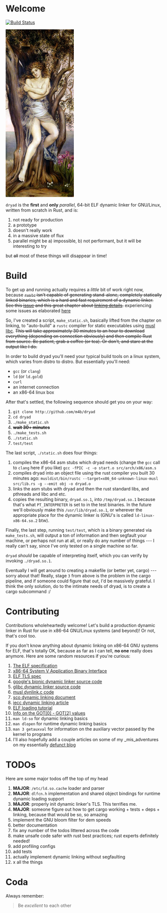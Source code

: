 # Welcome

[![Build Status](https://travis-ci.org/m4b/dryad.svg?branch=master)](https://travis-ci.org/m4b/dryad)

![dryad](doc/dryad.jpg)

`dryad` is the **first** and **only** _parallel_, 64-bit ELF dynamic linker for GNU/Linux, written from scratch in Rust, and is:

1. not ready for production
2. a prototype
3. doesn't really work
4. in a massive state of flux
5. parallel might be a) impossible, b) not performant, but it will be interesting to try

but ~~all~~ most of these things will disappear in time!

# Build

To get up and running actually requires a _little_ bit of work right now, because ~~`rustc` isn't capable of generating stand-alone, completely statically linked binaries, which is a hard and fast requirement of a dynamic linker.  See this [issue](https://internals.rust-lang.org/t/static-binary-support-in-rust/2011) and this great chapter about [linking details](https://doc.rust-lang.org/book/advanced-linking.html).~~ experiencing some issues as elaborated [here](https://internals.rust-lang.org/t/static-binary-support-in-rust/2011/55)

So, I've created a script, `make_static.sh`, basically lifted from the chapter on linking, to "auto-build" a `rustc` compiler for static executables using [musl libc](http://www.musl-libc.org/).  ~~This will take approximately 30 minutes to an hour to download everything (depending on connection obviously) and then compile Rust from source.  Be patient, grab a coffee (or tea).  Or don't, and stare at the output like I do.~~

In order to build dryad you'll need your typical build tools on a linux system, which varies from distro to distro.  But essentially you'll need:

- `gcc` (or `clang`)
- `ld` (or `ld.gold`)
- `curl`
- an internet connection
- an x86-64 linux box

After that's settled, the following sequence should get you on your way:

1. `git clone http://github.com/m4b/dryad`
2. `cd dryad`
3. `./make_static.sh`
4. ~~**wait 30+ minutes**~~
5. `./make_tests.sh`
5. `./static.sh`
6. `test/test`

The last script, `./static.sh` does four things:

1. compiles the x86-64 asm stubs which dryad needs (change the `gcc` call to `clang` here if you like)
   `gcc -fPIC -c -o start.o src/arch/x86/asm.s`
2. compiles dryad into an object file using the rust compiler you built 30 minutes ago: `musldist/bin/rustc --target=x86_64-unknown-linux-musl src/lib.rs -g --emit obj -o dryad.o`
3. links the asm stubs with dryad and then the rust standard libs, and pthreads and libc and etc.
4. copies the resulting binary, `dryad.so.1`, into `/tmp/dryad.so.1` because that's what `PT_INTERPRETER` is set to in the test binaries. In the future we'll obviously make this `/usr/lib/dryad.so.1`, or wherever the appropriate place for the dynamic linker is (GNU's is called `ld-linux-x86-64.so.2` btw).

Finally, the last step, running `test/test`, which is a binary generated via `make_tests.sh`, will output a ton of information and then segfault your machine, or perhaps not run at all, or really do any number of things --- I really can't say, since I've only tested on a single machine so far.

`dryad` _should_ be capable of interpreting itself, which you can verify by invoking `./dryad.so.1`.

Eventually I will get around to creating a makefile (or better yet, cargo) --- sorry about that!  Really, stage `3` from above is the problem in the cargo pipeline, and if someone could figure that out, I'd be massively grateful.  I think the only solution, do to the intimate needs of dryad, is to create a cargo subcommand :/

# Contributing

Contributions wholeheartedly welcome!  Let's build a production dynamic linker in Rust for use in x86-64 GNU/Linux systems (and beyond)!  Or not, that's cool too.

If you don't know anything about dynamic linking on x86-64 GNU systems for ELF, that's totally OK, because as far as I can tell, **no one** really does anymore. Here are some random resources if you're curious:

1. [The ELF specification](http://flint.cs.yale.edu/cs422/doc/ELF_Format.pdf)
2. [x86-64 System V Application Binary Interface](http://www.x86-64.org/documentation/abi.pdf)
3. [ELF TLS spec](http://people.redhat.com/aoliva/writeups/TLS/RFC-TLSDESC-x86.txt)
3. [google's bionic dynamic linker source code](http://github.com/android/platform_bionic/)
4. [glibc dynamic linker source code](https://fossies.org/dox/glibc-2.22/rtld_8c_source.html)
5. [musl dynlink.c code](http://git.musl-libc.org/cgit/musl/tree/ldso/dynlink.c)
6. [sco dynamic linking document](http://www.sco.com/developers/gabi/latest/ch5.dynamic.html)
7. [iecc dynamic linking article](http://www.iecc.com/linker/linker10.html)
8. [ELF loading tutorial](http://www.gelato.unsw.edu.au/IA64wiki/LoadingELFFiles)
9. [Info on the GOT[0] - GOT[2] values](http://users.eecs.northwestern.edu/~kch479/docs/notes/linking.html)
10. `man ld-so` for dynamic linking basics
11. `man dlopen` for runtime dynamic linking basics
12. `man 3 getauxval` for information on the auxiliary vector passed by the kernel to programs
13. I'll also hopefully add a couple articles on some of my _mis_adventures on my essentially [defunct blog](http://www.m4b.io)

# TODOs

Here are some major todos off the top of my head

1. **MAJOR**: `/etc/ld.so.cache` loader and parser
2. **MAJOR**: `dlfcn.h` implementation and shared object bindings for runtime dynamic loading support
3. **MAJOR**: properly init dynamic linker's TLS.  This terrifies me.
4. **MAJOR**: someone figure out how to get cargo working + tests + deps + linking, because that would be so, so amazing
5. implement the GNU bloom filter for dem speeds
6. better documentation
7. fix any number of the todos littered across the code
8. make unsafe code safer with rust best practices; rust experts definitely needed!
9. add profiling configs
10. add tests
11. actually implement dynamic linking without segfaulting
12. x all the things

# Coda

Always remember:
> Be _excellent_ to each other
